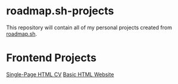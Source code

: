 # roadmap.sh-projects
This repository will contain all of my personal projects created from [roadmap.sh](https://roadmap.sh).

# Frontend Projects

[Single-Page HTML CV](https://github.com/codyb34/roadmap.sh-projects/tree/main/Frontend%20Projects/Single-Page%20CV)
[Basic HTML Website](https://github.com/codyb34/roadmap.sh-projects/tree/main/Frontend%20Projects/Basic%20HTML%20Website)
